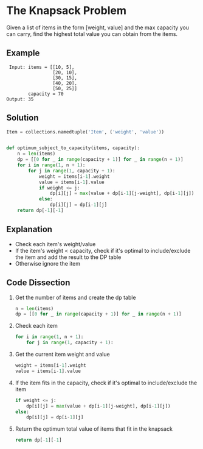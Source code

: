 # The Knapsack Problem
Given a list of items in the form [weight, value] and the max capacity you can carry, find the highest total value you can obtain from the items.

## Example
```
 Input: items = [[10, 5],
                 [20, 10],
                 [30, 15],
                 [40, 20],
                 [50, 25]]
        capacity = 70
Output: 35
```

## Solution
```python
Item = collections.namedtuple('Item', ('weight', 'value'))


def optimum_subject_to_capacity(items, capacity):
    n = len(items)
    dp = [[0 for _ in range(capacity + 1)] for _ in range(n + 1)]
    for i in range(1, n + 1):
        for j in range(1, capacity + 1):
            weight = items[i-1].weight
            value = items[i-1].value
            if weight <= j:
                dp[i][j] = max(value + dp[i-1][j-weight], dp[i-1][j])
            else:
                dp[i][j] = dp[i-1][j]
    return dp[-1][-1]
```

## Explanation
* Check each item's weight/value
* If the item's weight < capacity, check if it's optimal to include/exclude the item and add the result to the DP table
* Otherwise ignore the item

## Code Dissection
1. Get the number of items and create the dp table
    ```python
    n = len(items)
    dp = [[0 for _ in range(capacity + 1)] for _ in range(n + 1)]
    ```
2. Check each item
    ```python
    for i in range(1, n + 1):
        for j in range(1, capacity + 1):
    ```
3. Get the current item weight and value
    ```python
    weight = items[i-1].weight
    value = items[i-1].value
    ```
4. If the item fits in the capacity, check if it's optimal to include/exclude the item
    ```python
    if weight <= j:
        dp[i][j] = max(value + dp[i-1][j-weight], dp[i-1][j])
    else:
        dp[i][j] = dp[i-1][j]
    ```
5. Return the optimum total value of items that fit in the knapsack
    ```python
    return dp[-1][-1]
    ```